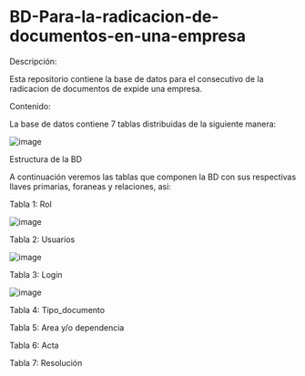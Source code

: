 # BD-Para-la-radicacion-de-documentos-en-una-empresa

Descripción:

Esta repositorio contiene la base de datos para el consecutivo de la radicacion de documentos de expide una empresa.

Contenido:

La base de datos contiene 7 tablas distribuidas de la siguiente manera:

![image](https://github.com/user-attachments/assets/a50bdd93-5b9e-4e3c-82e6-066515692acf)

Estructura de la BD

A continuación veremos las tablas que componen la BD con sus respectivas llaves primarias, foraneas y relaciones, asi:

Tabla 1: Rol 

![image](https://github.com/user-attachments/assets/0f88681b-82e5-4d17-8095-9ae1967b602a)

Tabla 2: Usuarios

![image](https://github.com/user-attachments/assets/b3c570d9-f5cf-4f2f-8850-b1ae9cfa3e77)

Tabla 3: Login

![image](https://github.com/user-attachments/assets/e40c383d-4fdc-4d5c-a350-91e7b75d03f6)

Tabla 4: Tipo_documento 


Tabla 5: Area y/o dependencia


Tabla 6: Acta


Tabla 7: Resolución









